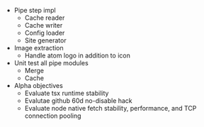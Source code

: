- Pipe step impl
  - Cache reader
  - Cache writer
  - Config loader
  - Site generator
- Image extraction
  - Handle atom logo in addition to icon
- Unit test all pipe modules
  - Merge
  - Cache
- Alpha objectives
  - Evaluate tsx runtime stability
  - Evalutae github 60d no-disable hack
  - Evaluate node native fetch stability, performance, and TCP connection pooling
